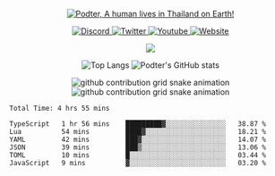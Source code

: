 <p align="center">
    <a href="https://podter.xyz">
        <img alt="Podter, A human lives in Thailand on Earth!" src="https://pimp-my-readme.webapp.io/pimp-my-readme/wavy-banner?subtitle=A%20human%20lives%20in%20Thailand%20on%20Earth%21&title=Podter">
    </a>
</p>

<p align="center">
    <a href="https://discord.com/users/331793642689789962">
        <img alt="Discord" src="https://dcbadge.vercel.app/api/shield/331793642689789962?compact=true&theme=blurple">
    </a>
    <a href="https://twitter.com/Real_Podter">
        <img alt="Twitter" src="https://img.shields.io/twitter/follow/Real_Podter?label=Twitter&logo=twitter&style=for-the-badge&color=1DA1F2&labelColor=1DA1F2&logoColor=white">
    </a>
    <a href="https://www.youtube.com/channel/UCjeDmcOZMGxqsvOmQXLN1qQ">
        <img alt="Youtube" src="https://img.shields.io/youtube/channel/subscribers/UCjeDmcOZMGxqsvOmQXLN1qQ?logo=youtube&style=for-the-badge&label=Youtube&color=FF0000&labelColor=FF0000&logoColor=white">
    </a>
    <a href="https://podter.xyz/">
        <img alt="Website" src="https://img.shields.io/badge/website-000000?style=for-the-badge&logo=About.me&logoColor=white">
    </a>
</p>

<p align="center">
    <img src="https://skillicons.dev/icons?i=lua,nodejs,ts,js,docker,linux" />
</p>

<p align="center">
    <img alt="Top Langs" src="https://github-readme-stats.vercel.app/api/top-langs/?username=podter&bg_color=161320&text_color=D9E0EE&icon_color=F28FAD&title_color=F28FAD&langs_count=3">
    <img alt="Podter's GitHub stats" src="https://github-readme-stats.vercel.app/api?username=podter&line_height=27&show_icons=true&count_private=true&bg_color=161320&text_color=D9E0EE&icon_color=F28FAD&title_color=F28FAD">
</p>

<p align="center">
    <img alt="github contribution grid snake animation" src="https://raw.githubusercontent.com/Podter/Podter/output/github-snake-dark.svg#gh-dark-mode-only">
    <img alt="github contribution grid snake animation" src="https://raw.githubusercontent.com/Podter/Podter/output/github-snake.svg#gh-light-mode-only">
</p>

<p align="center">
    <!--START_SECTION:waka-->

```text
Total Time: 4 hrs 55 mins

TypeScript   1 hr 56 mins    █████████▓░░░░░░░░░░░░░░░   38.87 %
Lua          54 mins         ████▓░░░░░░░░░░░░░░░░░░░░   18.21 %
YAML         42 mins         ███▓░░░░░░░░░░░░░░░░░░░░░   14.07 %
JSON         39 mins         ███▒░░░░░░░░░░░░░░░░░░░░░   13.06 %
TOML         10 mins         █░░░░░░░░░░░░░░░░░░░░░░░░   03.44 %
JavaScript   9 mins          ▓░░░░░░░░░░░░░░░░░░░░░░░░   03.20 %
```

<!--END_SECTION:waka-->
</p>
